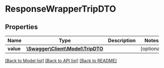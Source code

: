 # ResponseWrapperTripDTO

## Properties
Name | Type | Description | Notes
------------ | ------------- | ------------- | -------------
**value** | [**\Swagger\Client\Model\TripDTO**](TripDTO.md) |  | [optional] 

[[Back to Model list]](../README.md#documentation-for-models) [[Back to API list]](../README.md#documentation-for-api-endpoints) [[Back to README]](../README.md)


